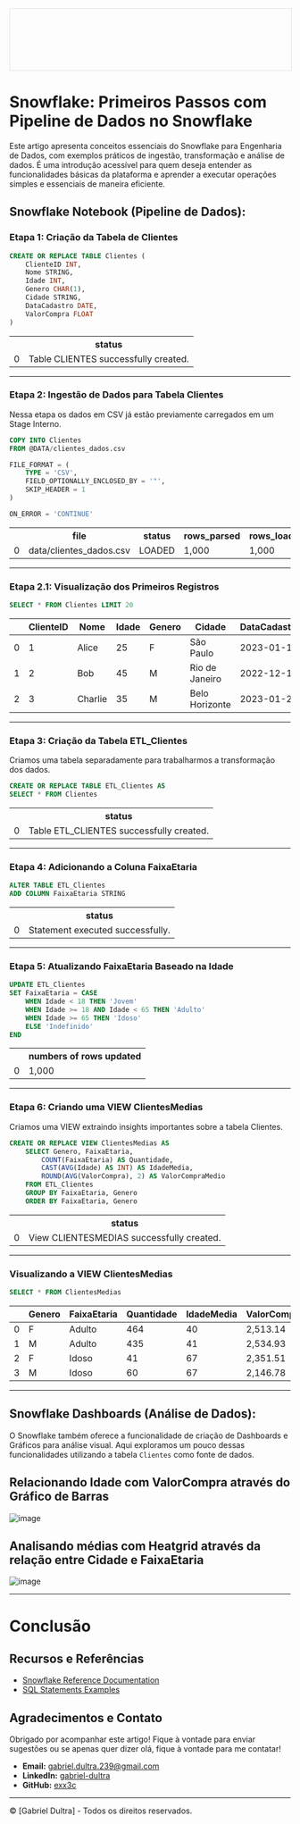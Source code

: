<div style="width: 100%; border: 1px solid #dfe2e5; overflow: hidden; margin-bottom: 16px;">
 <div style="width: 100%; background-image: url('https://raw.githubusercontent.com/exx3c/exx3c.github.io/refs/heads/main/snowflake.png'); background-size: cover; background-position: center; height: 110px;"></div>
</div>

# Snowflake: Primeiros Passos com Pipeline de Dados no Snowflake

Este artigo apresenta conceitos essenciais do Snowflake para Engenharia de Dados, com exemplos práticos de ingestão, transformação e análise de dados. É uma introdução acessível para quem deseja entender as funcionalidades básicas da plataforma e aprender a executar operações simples e essenciais de maneira eficiente.

## Snowflake Notebook (Pipeline de Dados):

<h3>Etapa 1: Criação da Tabela de Clientes</h3>

```sql
CREATE OR REPLACE TABLE Clientes (
    ClienteID INT,
    Nome STRING,
    Idade INT,
    Genero CHAR(1),
    Cidade STRING,
    DataCadastro DATE,
    ValorCompra FLOAT
)
```
<table>
 <tr>
  <th></th>
  <th>status</th>
 </tr>
 <tr>
  <td>0</td>
  <td>Table CLIENTES successfully created.</td>
 </tr>
</table>

---

<h3>Etapa 2: Ingestão de Dados para Tabela Clientes</h3>
<p>Nessa etapa os dados em CSV já estão previamente carregados em um Stage Interno.</p>

```sql
COPY INTO Clientes
FROM @DATA/clientes_dados.csv

FILE_FORMAT = (
    TYPE = 'CSV',
    FIELD_OPTIONALLY_ENCLOSED_BY = '"',
    SKIP_HEADER = 1
)

ON_ERROR = 'CONTINUE'
```

<table>
 <tr>
  <th></th>
  <th>file</th>
  <th>status</th>
  <th>rows_parsed</th>
  <th>rows_loaded</th>
  <th>error_limit</th>
  <th>errors_seen</th>
 </tr>
 <tr>
  <td>0</td>
  <td>data/clientes_dados.csv</td>
  <td>LOADED</td>
  <td>1,000</td>
  <td>1,000</td>
  <td>1,000</td>
  <td>0</td>
 </tr>
</table>

---

<h3>Etapa 2.1: Visualização dos Primeiros Registros</h3>

```sql
SELECT * FROM Clientes LIMIT 20
```

<table>
  <thead>
    <tr>
     <th></th>
      <th>ClienteID</th>
      <th>Nome</th>
      <th>Idade</th>
      <th>Genero</th>
      <th>Cidade</th>
      <th>DataCadastro</th>
      <th>ValorCompra</th>
    </tr>
  </thead>
  <tbody>
    <tr>
     <td>0</td>
      <td>1</td>
      <td>Alice</td>
      <td>25</td>
      <td>F</td>
      <td>São Paulo</td>
      <td>2023-01-10</td>
      <td>150.50</td>
    </tr>
    <tr>
     <td>1</td>
      <td>2</td>
      <td>Bob</td>
      <td>45</td>
      <td>M</td>
      <td>Rio de Janeiro</td>
      <td>2022-12-15</td>
      <td>200.75</td>
    </tr>
    <tr>
     <td>2</td>
      <td>3</td>
      <td>Charlie</td>
      <td>35</td>
      <td>M</td>
      <td>Belo Horizonte</td>
      <td>2023-01-20</td>
      <td>320.90</td>
    </tr>
  </tbody>
</table>

---

<h3>Etapa 3: Criação da Tabela ETL_Clientes</h3>
<p>Criamos uma tabela separadamente para trabalharmos a transformação dos dados.</p>

```sql
CREATE OR REPLACE TABLE ETL_Clientes AS
SELECT * FROM Clientes
```

<table>
 <tr>
  <th></th>
  <th>status</th>
 </tr>
 <tr>
  <td>0</td>
  <td>Table ETL_CLIENTES successfully created.</td>
 </tr>
</table>

---

<h3>Etapa 4: Adicionando a Coluna FaixaEtaria</h3>

```sql
ALTER TABLE ETL_Clientes
ADD COLUMN FaixaEtaria STRING
```

<table>
 <tr>
  <th></th>
  <th>status</th>
 </tr>
 <tr>
  <td>0</td>
  <td>Statement executed successfully.</td>
 </tr>
</table>

---

<h3>Etapa 5: Atualizando FaixaEtaria Baseado na Idade</h3>

```sql
UPDATE ETL_Clientes
SET FaixaEtaria = CASE
    WHEN Idade < 18 THEN 'Jovem'
    WHEN Idade >= 18 AND Idade < 65 THEN 'Adulto'
    WHEN Idade >= 65 THEN 'Idoso'
    ELSE 'Indefinido'
END
```

<table>
 <tr>
  <th></th>
  <th>numbers of rows updated</th>
 </tr>
 <tr>
  <td>0</td>
  <td>1,000</td>
 </tr>
</table>

---

<h3>Etapa 6: Criando uma VIEW ClientesMedias</h3>
<p>Criamos uma VIEW extraindo insights importantes sobre a tabela Clientes.</p>

```sql
CREATE OR REPLACE VIEW ClientesMedias AS
    SELECT Genero, FaixaEtaria,
        COUNT(FaixaEtaria) AS Quantidade,
        CAST(AVG(Idade) AS INT) AS IdadeMedia,
        ROUND(AVG(ValorCompra), 2) AS ValorCompraMedio
    FROM ETL_Clientes
    GROUP BY FaixaEtaria, Genero
    ORDER BY FaixaEtaria, Genero
```

<table>
 <tr>
  <th></th>
  <th>status</th>
 </tr>
 <tr>
  <td>0</td>
  <td>View CLIENTESMEDIAS successfully created.</td>
 </tr>
</table>

---

<h3>Visualizando a VIEW ClientesMedias</h3>

```sql
SELECT * FROM ClientesMedias
```

<table>
  <thead>
    <tr>
     <th></th>
      <th>Genero</th>
      <th>FaixaEtaria</th>
      <th>Quantidade</th>
      <th>IdadeMedia</th>
      <th>ValorCompraMedio</th>
    </tr>
  </thead>
  <tbody>
    <tr>
     <td>0</td>
      <td>F</td>
      <td>Adulto</td>
      <td>464</td>
      <td>40</td>
      <td>2,513.14</td>
    </tr>
    <tr>
     <td>1</td>
      <td>M</td>
      <td>Adulto</td>
      <td>435</td>
      <td>41</td>
      <td>2,534.93</td>
    </tr>
   <tr>
     <td>2</td>
      <td>F</td>
      <td>Idoso</td>
      <td>41</td>
      <td>67</td>
      <td>2,351.51</td>
    </tr>
   <tr>
     <td>3</td>
      <td>M</td>
      <td>Idoso</td>
      <td>60</td>
      <td>67</td>
      <td>2,146.78</td>
    </tr>
  </tbody>
</table>

---

## Snowflake Dashboards (Análise de Dados):
O Snowflake também oferece a funcionalidade de criação de Dashboards e Gráficos para análise visual. Aqui exploramos um pouco dessas funcionalidades utilizando a tabela ```Clientes``` como fonte de dados.

<h2>Relacionando Idade com ValorCompra através do Gráfico de Barras</h2>

![image](https://github.com/user-attachments/assets/d60aceb4-0c1f-4c55-b49b-975aa7406511)
<br>
<h2>Analisando médias com Heatgrid através da relação entre Cidade e FaixaEtaria</h2>

![image](https://github.com/user-attachments/assets/253735c4-9614-4b62-b370-3e26b61dc12e)

---

# Conclusão

## Recursos e Referências

- [Snowflake Reference Documentation](https://docs.snowflake.com/en/reference)
- [SQL Statements Examples](https://www.w3schools.com/sql/default.asp)

## Agradecimentos e Contato

Obrigado por acompanhar este artigo! Fique à vontade para enviar sugestões ou se apenas quer dizer olá, fique à vontade para me contatar!

- **Email:** [gabriel.dultra.239@gmail.com](mailto:gabriel.dultra.239@gmail.com)
- **LinkedIn:** [gabriel-dultra](https://www.linkedin.com/in/gabriel-dultra/)
- **GitHub:** [exx3c](https://github.com/exx3c/)

---

© [Gabriel Dultra] - Todos os direitos reservados.
